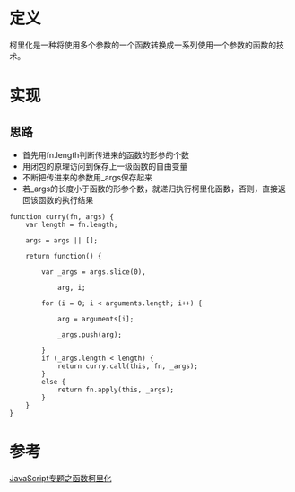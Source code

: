 # 定义
柯里化是一种将使用多个参数的一个函数转换成一系列使用一个参数的函数的技术。
# 实现
## 思路
- 首先用fn.length判断传进来的函数的形参的个数
- 用闭包的原理访问到保存上一级函数的自由变量
- 不断把传进来的参数用_args保存起来
- 若_args的长度小于函数的形参个数，就递归执行柯里化函数，否则，直接返回该函数的执行结果
```
function curry(fn, args) {
    var length = fn.length;

    args = args || [];

    return function() {

        var _args = args.slice(0),

            arg, i;

        for (i = 0; i < arguments.length; i++) {

            arg = arguments[i];

            _args.push(arg);

        }
        if (_args.length < length) {
            return curry.call(this, fn, _args);
        }
        else {
            return fn.apply(this, _args);
        }
    }
}
```
# 参考
[
JavaScript专题之函数柯里化](https://github.com/mqyqingfeng/Blog/issues/42)


